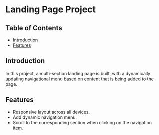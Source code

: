 # Landing Page Project

## Table of Contents

* [Introduction](#introduction)
* [Features](#features)


## Introduction
In this project, a multi-section landing page is built, with a dynamically updating navigational menu based on content that is being added to the page.

## Features

* Responsive layout across all devices.
* Add dynamic navigation menu.
* Scroll to the corresponding section when clicking on the navigation item.
